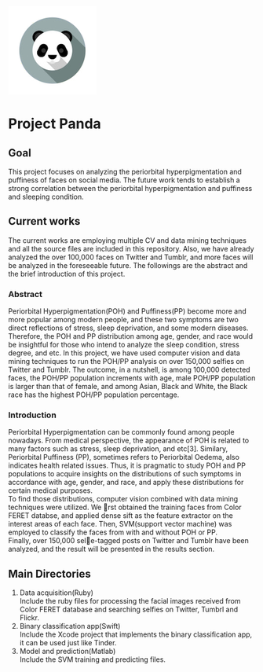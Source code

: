 ![panda](https://github.com/xuefeng7/Panda/blob/master/logo.png "Panda")
# Project Panda
## Goal
  This project focuses on analyzing the periorbital hyperpigmentation and puffiness of faces on social media. The future work tends to establish a strong correlation between the periorbital hyperpigmentation and puffiness and sleeping condition.
## Current works
  The current works are employing multiple CV and data mining techniques and all the source files are included in this repository. Also, we have already analyzed the over 100,000 faces on Twitter and Tumblr, and more faces will be analyzed in the foreseeable future. The followings are the abstract and the brief introduction of this project.
### Abstract
  Periorbital Hyperpigmentation(POH) and Puffiness(PP) become more and more popular among modern people, and these two symptoms are two direct reflections of stress, sleep deprivation, and some modern diseases. Therefore, the POH and PP distribution among age, gender, and race would be insightful for those who intend to analyze the sleep condition, stress degree, and etc. In this project, we have used computer vision and data mining techniques to run the POH/PP analysis on over 150,000 selfies on Twitter and Tumblr. The outcome, in a nutshell, is among 100,000 detected faces, the POH/PP population increments with age, male POH/PP population is larger than that of female, and among Asian, Black and White, the Black race has the highest POH/PP population percentage.
### Introduction
  Periorbital Hyperpigmentation can be commonly found among people nowadays. From medical perspective, the appearance of POH is related to many factors such as stress, sleep deprivation, and etc[3]. Similary, Periorbital Puffiness (PP), sometimes refers to Periorbital Oedema, also indicates health related issues. Thus, it is pragmatic to study POH and PP populations to acquire insights on the distributions of such symptoms in accordance with age, gender, and race, and apply these distributions for certain medical purposes.
  <br>To find those distributions, computer vision combined with data mining techniques were utilized. We rst obtained the training faces from Color FERET databse, and applied dense sift as the feature extractor on the interest areas of each face. Then, SVM(support vector machine) was employed to classify the faces from with and without POH or PP.
  <br>Finally, over 150,000 sele-tagged posts on Twitter and Tumblr have been analyzed, and the result will be presented in the results section.
## Main Directories
1. Data acquisition(Ruby)
  <br>Include the ruby files for processing the facial images received from Color FERET database and searching selfies on Twitter, Tumbrl and Flickr. 
2. Binary classification app(Swift)
  <br>Include the Xcode project that implements the binary classification app, it can be used just like Tinder.
3. Model and prediction(Matlab)
  <br>Include the SVM training and predicting files.
